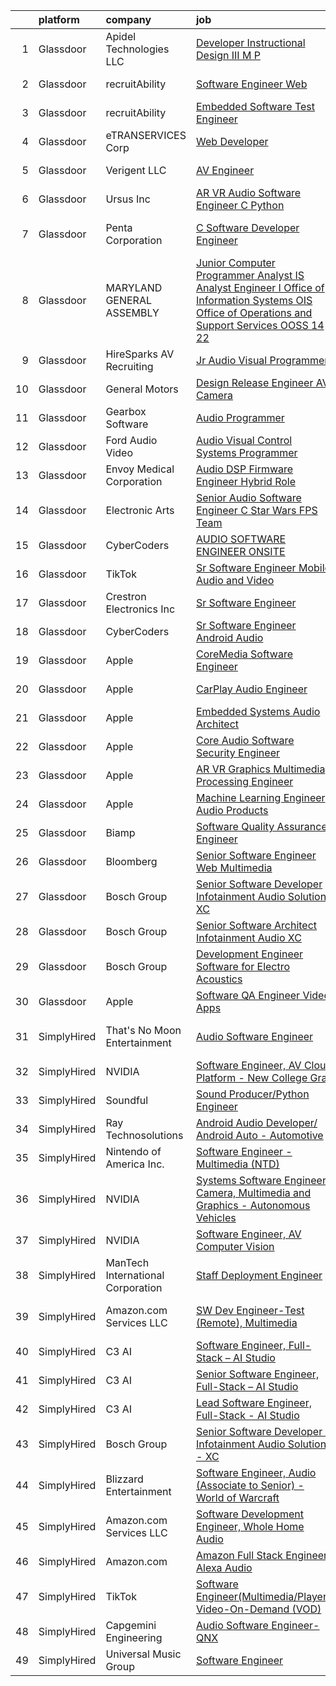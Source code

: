 

|    | platform    | company                           | job                                                                                                                                                                                                                                                                                                                                                                                                                                                                                                                                                                                                                                                                                                                                                                                                                                                                                                                                                                                                                                                                                                                                                                                                                                                                                                                                                                                                                                                                                 | update_time   | location                  |
|---:|:------------|:----------------------------------|:------------------------------------------------------------------------------------------------------------------------------------------------------------------------------------------------------------------------------------------------------------------------------------------------------------------------------------------------------------------------------------------------------------------------------------------------------------------------------------------------------------------------------------------------------------------------------------------------------------------------------------------------------------------------------------------------------------------------------------------------------------------------------------------------------------------------------------------------------------------------------------------------------------------------------------------------------------------------------------------------------------------------------------------------------------------------------------------------------------------------------------------------------------------------------------------------------------------------------------------------------------------------------------------------------------------------------------------------------------------------------------------------------------------------------------------------------------------------------------|:--------------|:--------------------------|
|  1 | Glassdoor   | Apidel Technologies LLC           | [Developer  Instructional Design   III  M P ](https://www.glassdoor.com/partner/jobListing.htm?pos=119&ao=1110586&s=58&guid=00000181e1b7f6318ec0243ae292d28c&src=GD_JOB_AD&t=SR&vt=w&ea=1&cs=1_d5f73b51&cb=1657349339006&jobListingId=1007971118065&cpc=AC285F3A3ECA6BB0&jrtk=3-0-1g7grftj2i6hk801-1g7grftjdi160800-59fe664ff94ea83a--6NYlbfkN0C-xuqgdbktDILJoi_o42Ntwte-sxNwJl4lq25EOjgqY9QdTvxhiZuU73FoiVdnOk67AFNhSwXEKX4mObxfrrOA-geal6H9DRqbEnd4vjH1q4OM012OE7YutG7o0AWZGYV-rNMEYq_ieIZSjLOr3U7jruqw250lHhT2B_-I6PKUJD-ySAzVL3F9dacZb2kT9_kpXtZHVZIdEBSgQVY5_TbZRi0w43hWpCrrnIK8zA0dwM88ZYn083SzAAJfYz97TYiiacHWywuhVM4jh6vdYWx4pc1Sg4DFCTTOOyzQfvtthVLLZHH7SA2cWEtDYSy1y9lO03QGdY9UWdKhpIcndxcqfF8wsBK2omwmwb5_rC6luYgUrj9cOYKzgJZguzg2r_ItMiZC9ndF5R55CXNzTIJq3a9YIb6YBHPKxFtwXGN67OElX8kZddaXoYL7cWBgG-Lo01qd8U4CuyrqSz2uSNGzcRkGL57rcQUFwwgD58j6qzvHUeONy8c5-q00sPOSastzHGVmDTv9sIRz45woIfXE)                                                                                                                                                                                                                                                                                                                                                                                                                                                                                                                                                                              | 9d            | Chandler, AZ              |
|  2 | Glassdoor   | recruitAbility                    | [Software Engineer  Web](https://www.glassdoor.com/partner/jobListing.htm?pos=109&ao=1110586&s=58&guid=00000181e1b7f6318ec0243ae292d28c&src=GD_JOB_AD&t=SR&vt=w&ea=1&cs=1_26685580&cb=1657349339004&jobListingId=1007993350900&cpc=7AD1D84939BBEEF3&jrtk=3-0-1g7grftj2i6hk801-1g7grftjdi160800-a6fb43e5e45320fe--6NYlbfkN0CGG9KWCDlpnNsyBDyIiP_Q0811kl3MMa1wmNp0I1WtkTaTZU1gJWaiKEGe9oYuZ3D24_95v17khzDiNXpw4LLHJOQJ9BVohnrIZIusuTOLLdPBYJ9KDpcSggyMqRvD638LQj4oy0VNw9WvDZguzChTiPuvLyvDPZakDNqpmlS2eUKSlZcaQkWiWD6_8VtsqzbW4Hw1-lOC518riWeM33IXHl0nULtZ8LD5ZNictGceAoIDdQIJBRWXNO9kOUD0NhcEZSRlfASrsaTPoPvb22xrleS-OVMaYQ4xaXjT_d2lgNy4oZTTYf-5G4uvUfo5xTr1MbG0lYekIzGIHWxtE7xeEQDTzd5YovH3vx91aqrdpt0weOJDffOmWBDh8963GgeMVlNBvRA7Qe1cPPcaM9TiQ6pF8N8cs7kQMgDr7wFxJ6WuHII5OkivtFS34RSjFYV4vWv7rtoP-vL-n2BUur396r08dxje6VjX5S91lycfHIsQHz6LClPS8fRHwWWht6F3PFSykqhxTl822U1Tqwdw)                                                                                                                                                                                                                                                                                                                                                                                                                                                                                                                                                                                                   | 24h           | Anaheim, CA               |
|  3 | Glassdoor   | recruitAbility                    | [Embedded Software Test Engineer](https://www.glassdoor.com/partner/jobListing.htm?pos=113&ao=1110586&s=58&guid=00000181e1b7f6318ec0243ae292d28c&src=GD_JOB_AD&t=SR&vt=w&ea=1&cs=1_0d810469&cb=1657349339005&jobListingId=1007993351065&cpc=44CD5376B8534B8F&jrtk=3-0-1g7grftj2i6hk801-1g7grftjdi160800-b3b2e304a8b052d2--6NYlbfkN0CGG9KWCDlpnNsyBDyIiP_Q0811kl3MMa1wmNp0I1WtkTaTZU1gJWaiKEGe9oYuZ3D24_95v17khxRh67z8nuWlw_D1Ty2Lel98NeS7hoFDxfSTsXxHpp3u-K8neV5fMfUbHy0WssQFyuEkcgyK-5yTWhd_mTY9STW0Gyjk2j3lUCFun7KjT2EuXEW7ttgqbowRWdpt9YjvpeBXu9gmvqbTQGX7oWvMOfU3gg8jQW4XJLbVCMjDCNl0OX6x_9xVSJMjkRc6J-JFFxjchtPy6HgAlF5q8cxQOw-SPq-ZHZlAx0uia-3PNFIPcxTcuNyLhJhwMPkQy1nmA6jFxK7z8eseqnshjbGRhVnuzTuSGCwuKXYdS40zeejkCT_PobcLM2X2XSixRMztIXN_IVrfLvxLKWnVwokQi6NzHxAd3oKkQOXmj7nB4zYCU6AQp0zKxxctRS2wR5x5sZ5rff_eJDdJiLFw0CRMGyseR4r2CkT3zL9_EUjvXQHA5gC6cylXxrvwe1CgAMNQAb_JD96Fw-eA)                                                                                                                                                                                                                                                                                                                                                                                                                                                                                                                                                                                          | 24h           | Anaheim, CA               |
|  4 | Glassdoor   | eTRANSERVICES Corp                | [Web Developer](https://www.glassdoor.com/partner/jobListing.htm?pos=121&ao=1136043&s=58&guid=00000181e1b7f6318ec0243ae292d28c&src=GD_JOB_AD&t=SR&vt=w&ea=1&cs=1_cb45a29b&cb=1657349339006&jobListingId=1007966492253&jrtk=3-0-1g7grftj2i6hk801-1g7grftjdi160800-0b4d931cfa313b9a-)                                                                                                                                                                                                                                                                                                                                                                                                                                                                                                                                                                                                                                                                                                                                                                                                                                                                                                                                                                                                                                                                                                                                                                                                 | 11d           | Remote                    |
|  5 | Glassdoor   | Verigent  LLC                     | [AV Engineer](https://www.glassdoor.com/partner/jobListing.htm?pos=102&ao=1110586&s=58&guid=00000181e1b7f6318ec0243ae292d28c&src=GD_JOB_AD&t=SR&vt=w&ea=1&cs=1_79c8db13&cb=1657349339003&jobListingId=1007984822485&cpc=B6E9EE473EF69035&jrtk=3-0-1g7grftj2i6hk801-1g7grftjdi160800-c4106be80372c143--6NYlbfkN0AHZxIc0N1kMT8kNUg1DFhCllKZB1i6XRpHyefWo7Z_obAoRrv4EF-YffJpju_f3_S8p5VJSRh3JCqwMhzjap7rCn7-8ULSAGIrnb-k3sfiMpRYf3PK_ebrI8DqRVnG-QAI5ez1s_flDP-etVsNG07ZYaBzbL2KsqnHAuHyeaC-Ghs2PiMKHsz82SQjgwaJpYs4Xoz6hGe5hgZwnb_ktCqwIgV5hN94pXFymfwRO1ojN_gqQSt24M8VAS8wp--DnSSHgqGwmYCXSdtFbqFK5YDVU7Cr94lJEXkY1562V4fU3lapkKCIrH3g7TypjTnT3X-AxPN4KGw74XjQIAPAGjZU4c8h7hm_g2ZdjAPYr9v5fStqRcIMeDoLu_YPfZvwBDjK-_Oj4SMnBZpUlQs2szD404BP9AwaAbmmRozr3xY8Ec4flsQUSvgqkmRE8l26DvspaCtknEqRLtuM8am6a_RXjvTiqmAkYJDPEkMUla9HcpPdGbEVC0B07fyQ_x6SNDZwEGelp1gd8g%3D%3D)                                                                                                                                                                                                                                                                                                                                                                                                                                                                                                                                                                                                                  | 3d            | Charlotte, NC             |
|  6 | Glassdoor   | Ursus  Inc                        | [AR VR Audio Software Engineer   C   Python](https://www.glassdoor.com/partner/jobListing.htm?pos=107&ao=1110586&s=58&guid=00000181e1b7f6318ec0243ae292d28c&src=GD_JOB_AD&t=SR&vt=w&ea=1&cs=1_45bb9294&cb=1657349339003&jobListingId=1007993377891&cpc=5E31031E1AFF45A7&jrtk=3-0-1g7grftj2i6hk801-1g7grftjdi160800-aa3ce2fb02d8ce81--6NYlbfkN0CT8vBT9H5mqECx2dfLV_FONLPDKpIRssxVwtj05Tmm4rA5I0VNOPdM1oYsK66ov5oIrm6uNt0XDvpl2KYEwQICSaD5MLEKBZUJ16SpRSONk4KxDzLgWuNHc-mKZGUkO1IWuKva4frPteSuou09hRerYEP3Zpi81Lc8E9fKSHP7VIDxORxefithbZH9PCMwkDukGkVZREcWMM9hVPJ9fODmdt4RfzPiA7lnwPGjRh2I_k9VvPcZ9j8QIULubvdA6fo_5Nl_hcuOiz1TaPpLI9OQl0YoX_Ue4t-U8z3hCVWY2NboO7bSiJ273qSPoPBwZUJmjPPUGWEHR0nT0T575uWdTPPA7ZjrbbSxGbqVGjyCk1UhyvZhBi-l_V56YZSPh1fZG45zXJbY7DgqN2M7wRciRJWpi53Ck_8btodY9ZcvlXGH7Q_OCQQBwJhZBfpPhnSXGF9VLTinmqh36fa3vohhcIbOlHJ1HtANVNsTDhgoaPSOAeBbTDdZf9CsI62fwzsvdfRKdZBgzFyaXoOSixP59-e4_kRx-m5uK38KiRxuqXb4Mi9gydo7ex1yWDIrg-wcY83lqMyvmCZNvTN81a0I2nq_UpuUjyNNcck9jHEBYpLWgbhMpGtapLHgs12tpueq-clT7P7-JBzp0UlaWMnHOCw9VGbulLCjcF6tnpGkqn5smT0VA4Ugj9frpRgwi1UFuw9qEia-bZ8SlbGD1ahqYwM-Y8rO9QQCBUxMndLjOG3BvIViCf5lAu5MI2OTBewn1Ye-t_C3D5tMKhnDEXBX06yw0hYZV7J_l1Pfjt7hGW-vB0IEqOSNakOhl5gmNMgd8YrxxcuyBdj5p2ZCT1arK-CsrFY5irzajspMY1J--r_dj8we36ZzU2Lusk5XlGtrUarEGdsrkUp3WsBXLEfvVEWFXeIbHV4ZbA_nk8Cm7UVusLoE5ASQmknqIjk3jz-AJ7As2FuYMNQExHnjIEpCaAdYo6Mm-w6hgHnSequd7udX7Wk7Vo5K-G0O0Wte0NDZtwUGcUvsEQ%3D%3D)                                                   | 24h           | Redmond, WA               |
|  7 | Glassdoor   | Penta Corporation                 | [C   Software Developer   Engineer](https://www.glassdoor.com/partner/jobListing.htm?pos=122&ao=1136043&s=58&guid=00000181e1b7f6318ec0243ae292d28c&src=GD_JOB_AD&t=SR&vt=w&ea=1&cs=1_11df0919&cb=1657349339006&jobListingId=1007968416590&jrtk=3-0-1g7grftj2i6hk801-1g7grftjdi160800-40ff0cdbb3ffb393-)                                                                                                                                                                                                                                                                                                                                                                                                                                                                                                                                                                                                                                                                                                                                                                                                                                                                                                                                                                                                                                                                                                                                                                             | 10d           | New Orleans, LA           |
|  8 | Glassdoor   | MARYLAND GENERAL ASSEMBLY         | [Junior Computer Programmer Analyst  IS Analyst Engineer I  Office of Information Systems  OIS  Office of Operations and Support Services  OOSS   14 22](https://www.glassdoor.com/partner/jobListing.htm?pos=117&ao=1110586&s=58&guid=00000181e1b7f6318ec0243ae292d28c&src=GD_JOB_AD&t=SR&vt=w&cs=1_0ac0b4fc&cb=1657349339005&jobListingId=1007990454338&cpc=723ADC3DFE402989&jrtk=3-0-1g7grftj2i6hk801-1g7grftjdi160800-fd34a64a29bf79aa--6NYlbfkN0CoZx6RZ76Kz2BC5LaLJVXH_1oYGbR7vq7wgU_JS4Ka_xXFnuYFBu1B8gDWwsMj6dtsXdEfvdRQLtdEYtpTGYbT9olfjvHshlZunOXSebdDeifn41KEtFUaK55AbirbnoVNqBUjKa8Mex1J_eXU1UKUM8lA8XA48lUHl9t8g7RDhZygilxyAuK4eOgHg_iysrD6Oadfn2EQF-xW6Pqi8rckGUNBqWVVrKY2AGdy0NbSji1ZDJ-sC3dNjPEj9PS10OuVg0bJJIRpLvEBRh4ZpTCsagkWduivsy98EA4fqgjG1KVOrYxngrIo-C22MjLLSWv_7fShRJXeW_lEos3At1poss43sQRlCchchy1E4QzppmjcbL1LVapUgCfFL54DSj-b6Oi-esFlR2-QHaRxSkS1T-AEKpGfc8Wl2duiNK8esxpZ4VObUGtsbu22yDEeR3RCnTQR8UkVJzAhPYR3BI18Rb83OyUO9zoJ3WJwMrFOIzQB3wQ8ulx18IvLKgznzB5tZiIYUDyTITy691r1Bj32K3jrr197BnHsd9BDk85uon3jO2pko7a9ttH7E58bROkcBYW0udWCxJFUvs6nTwGUdG6zRsPpSoSB4o3Qh9OJC6TitAxlCoqTtPS9_aIPyFGHgcZaYEopf-ByLTDuEVJq)                                                                                                                                                                                                                                                                                                                                        | 1d            | Baltimore, MD             |
|  9 | Glassdoor   | HireSparks AV Recruiting          | [Jr  Audio Visual Programmer](https://www.glassdoor.com/partner/jobListing.htm?pos=106&ao=1110586&s=58&guid=00000181e1b7f6318ec0243ae292d28c&src=GD_JOB_AD&t=SR&vt=w&ea=1&cs=1_b122723f&cb=1657349339003&jobListingId=1007990589401&cpc=01657B10174A43CF&jrtk=3-0-1g7grftj2i6hk801-1g7grftjdi160800-3645d3de07ee691e--6NYlbfkN0CgISsLKYw0qJRFWluNVVgIYeD3xM8qesrjCvAKwjwwKRSQqxAUlElEhVVO1a0J4Unh9MYd1JqPkQC11VzVzI6yg52sATyjgpvMUk0BUitp0u6dvzaBntZv5uGPwrmlY2rICOfOV3e1M7oxBnFa0aB2XTgOd7Gr7MyaAELUGl7tizV7Ga54Kq26hB4Sqs75kd9kLogJH_UtweSQN4-qBTMUbsue0aZ0uZ1WWM8lMTLKOJB3nWzyFFTt_hQybona0f90pqRBPlRyhCtskNGawgaqRzvv1QMK-g174WLtcmuK9YMwEDcOZlTVreymI5041AbRPatSEeSPUte03ktT4hs91Na9O0d_ZxRo_eJURah_voBM1-4-j3djvYPSOq1PPaVFcTLOh1rjupldwS54B98i0djO5IERA5zTMA2xUFD8unAWnqHgSNtd2zMGZGhEpr6PTiBZ4UtUdZSoUisPRyDR86XhQuYmLNg-5quRTPtqkJF_hM2NDOGAA1Bhdxn_OSXpPsNdq372ORFTNY-9R7IR)                                                                                                                                                                                                                                                                                                                                                                                                                                                                                                                                                                                              | 1d            | Richmond, VA              |
| 10 | Glassdoor   | General Motors                    | [Design Release Engineer   AV Camera](https://www.glassdoor.com/partner/jobListing.htm?pos=130&ao=1136043&s=58&guid=00000181e1b7f6318ec0243ae292d28c&src=GD_JOB_AD&t=SR&vt=w&cs=1_ff4305ea&cb=1657349339007&jobListingId=1007979241599&jrtk=3-0-1g7grftj2i6hk801-1g7grftjdi160800-e91fb23f7f6e60ba-)                                                                                                                                                                                                                                                                                                                                                                                                                                                                                                                                                                                                                                                                                                                                                                                                                                                                                                                                                                                                                                                                                                                                                                                | 6d            | Warren, MI                |
| 11 | Glassdoor   | Gearbox Software                  | [Audio Programmer](https://www.glassdoor.com/partner/jobListing.htm?pos=124&ao=1136043&s=58&guid=00000181e1b7f6318ec0243ae292d28c&src=GD_JOB_AD&t=SR&vt=w&ea=1&cs=1_944eb552&cb=1657349339006&jobListingId=1007967708425&jrtk=3-0-1g7grftj2i6hk801-1g7grftjdi160800-b083600c6f706150-)                                                                                                                                                                                                                                                                                                                                                                                                                                                                                                                                                                                                                                                                                                                                                                                                                                                                                                                                                                                                                                                                                                                                                                                              | 11d           | Frisco, TX                |
| 12 | Glassdoor   | Ford Audio Video                  | [Audio Visual Control Systems Programmer](https://www.glassdoor.com/partner/jobListing.htm?pos=103&ao=1110586&s=58&guid=00000181e1b7f6318ec0243ae292d28c&src=GD_JOB_AD&t=SR&vt=w&ea=1&cs=1_ed86fd4c&cb=1657349339003&jobListingId=1007993174545&cpc=C779B72A99EC89AE&jrtk=3-0-1g7grftj2i6hk801-1g7grftjdi160800-72ff076388985a37--6NYlbfkN0D5Qh5ztHRJazBopTDU4c15ovZ4yuEHLDrRszDAd4mXZfEM9UhCL-UOGfuzT-KuljJFK06AQHoYU57YAYNjUbhnHAcwFeW0cV4-wbyC8hTrz52B5uGs0Xrn7C4pvwEj2VATkM4T7HnATzImlYTII65d4hbg04qPgSOgfl85f_CI4TVAYtvbkd1CpNKaDqKdjg5P6pldbshrAsF6yZTPCbewBOmjj4s8DsDSPRc5JhRO1xSnJmF3TbSsaxrjBB9JgCX2nuWV2pmbVc24dGEFf7qD1cVC3biash1IVGe7KhNXB4SfmxUAPhDJF6S2ifT18SChl4aPLl1VUTdfpUnko_AQOHBg2eZ4t2F7E9gsuKYEuAVyWESH4kS5xrN4JiCeu-ZSLihV46Hdph_kK9_S8qjlYOE0GxOOh1J0tCFhR_w_O6OD8POmutNSB5tlyx47Tz1WS0YZTy7at8Pi2BRvNN7xW1FOgeK1q0_NDyc9whITz2qM7hymsIcmCQARW2aYNblSVNH_Dpea-inrWyuNDNNA)                                                                                                                                                                                                                                                                                                                                                                                                                                                                                                                                                                                  | 24h           | Oklahoma City, OK         |
| 13 | Glassdoor   | Envoy Medical Corporation         | [Audio DSP Firmware Engineer  Hybrid Role ](https://www.glassdoor.com/partner/jobListing.htm?pos=101&ao=1110586&s=58&guid=00000181e1b7f6318ec0243ae292d28c&src=GD_JOB_AD&t=SR&vt=w&ea=1&cs=1_1175b5b4&cb=1657349339002&jobListingId=1007982843269&cpc=6E56E77887FF9985&jrtk=3-0-1g7grftj2i6hk801-1g7grftjdi160800-1a8667a6952a7d3f--6NYlbfkN0C2SVAOpOeIWQkPp9EeCSLxTLheLRty2uanDx8E9nXZ3vo_i2DCYlseHe8MlqP0GQrwO9cNewLpOxVPax3blNM7tR65ucCZ_LJY0bOTgnoi3fYnvrn6CGy52bnNlpOl79nDB8WILpGyF19NTpy5P6wBcBXV3KL3xsTIiZ_23L9qdJ9WrVTiU8K0LXcy-92zjF3qCoa1U-r6ZLGCXlHBJYhR1dmrAlsRG8zV02Gq8NaiY3PvbSL5IXqa_qdsacwYXtcILQwxCjBEGMS9ELpaIWTfPDwiJ0TmyHbmg8yfK4FHhsiaRjnOpJ2YRFY0m3iaBZZaYfeYAffQpS0p9w9cv9a2D5Hfk7gu-wqUurhWjBFv89OokIPAe51p51hh2nvq-PC-_XNrsuJfG7rcTqebd2QD7xgWNsVDn6C3L6iCgrmizP8W_TCtjrfIlJiOM59OP5wpx-cXNe5JjowhaIV6k5eIq8dvqQGwOX2_nH_r0Z9pa2-ssQ_aWFcTeVfYiv1AVvLl4WVORGvrM8cOqWTX4YUlp-0YCOXMnKQ%3D)                                                                                                                                                                                                                                                                                                                                                                                                                                                                                                                                                                  | 4d            | Saint Paul, MN            |
| 14 | Glassdoor   | Electronic Arts                   | [Senior Audio Software Engineer   C    Star Wars FPS Team ](https://www.glassdoor.com/partner/jobListing.htm?pos=127&ao=1136043&s=58&guid=00000181e1b7f6318ec0243ae292d28c&src=GD_JOB_AD&t=SR&vt=w&cs=1_d0a8b766&cb=1657349339006&jobListingId=1007977803487&jrtk=3-0-1g7grftj2i6hk801-1g7grftjdi160800-17edc09a89127899-)                                                                                                                                                                                                                                                                                                                                                                                                                                                                                                                                                                                                                                                                                                                                                                                                                                                                                                                                                                                                                                                                                                                                                          | 7d            | Los Angeles, CA           |
| 15 | Glassdoor   | CyberCoders                       | [AUDIO SOFTWARE ENGINEER   ONSITE](https://www.glassdoor.com/partner/jobListing.htm?pos=118&ao=1110586&s=58&guid=00000181e1b7f6318ec0243ae292d28c&src=GD_JOB_AD&t=SR&vt=w&ea=1&cs=1_fd603b20&cb=1657349339006&jobListingId=1007982605566&cpc=FA84DF7EA1EC2398&jrtk=3-0-1g7grftj2i6hk801-1g7grftjdi160800-16062b2427cf47f4--6NYlbfkN0CpFJQzrgRR8WqXWK1qKKEqALWJw739KlKqr2H-MSI4eoBlI4EFrmor2FYZMP3muM16rRhWfLOvl8w_Q8ZIS2PYrNr62g5lhgc9cXwv0uVo5bzzNHDNeV8I8YEzWfCI8tlU3Xkbj85AdPK2tbkOSaeYazyWxiMp1zri84sP_q6RvFlGmBgshparc6LUagg-MoiQfXrThmHf6Ihi3T9QXPN7vg2_JR-iXO8DGu_tjteKilY0kLaHA-8F06Slm_Zw5uWdMLPc3uQ62R3Jn-q5JgK70IV7kxBcAHYH8_a_5EhYu2aIdwV6Dd7Q_t5M9QlUzjwznec-LQ75WM4a9siEbaS_vqhePaBOTNx3C5xai8ZtcWI5a87vv5PVeEodWJva2u9HpDzLciZ8AL2GUrLJU5kB6ADe6PJZ3f2o6DRsSBpKLbxwlfVhZjcr4lFD2h1UVqmlxbqhgpcjfX6EgpdFsMz9lyqehPgjUhhgYhrh7NKdmRIqXyzTcZFri6m_QAsPIxHhEF4pWzJH0sqkFz5iN6P7mMSvZrG_NvzSkKDnLHvLZywrUpYzkoC8WRYesja_I6AagZzpFLoS_huj9uu0ncVn7dN4KpxB335DP7XU1VWLmfZS_Hc42lJI_CyDW1X0Mm_OM26i1XvnN1AP4Ovvng2NcO31VExEyNxKGDXrmoNLJ2ALYl6nmlPUFp0PBoxrzC1GJV-b8Yv-MgDLcah0hnezZf_qjwA0-NzASgVQpAwUDP-aUWErVjDae_42GjX95UhijEU_IuDpyCat-xMNmcEgfVX703tm7sA-R8T6E-0DmM5FuUxjbTWtTLUgUSDbEebrpIpT7EflgJzFa3X5MjPAlOJD03kbJry9kf8dq4BuThg50mf71qDCbmAY6T6oucUlVzlUGTdq9ZYMZyColLN-LMYvZsxAy7K2jT7hSI4BfPoZOF2k93-NE2DZlxvtR1S3QelgQe3Ra55LPeknoQjwUEqrf9GQ2QPoN9uTr859dg%3D%3D)                                                                                             | 4d            | San Jose, CA              |
| 16 | Glassdoor   | TikTok                            | [Sr  Software Engineer  Mobile Audio and Video](https://www.glassdoor.com/partner/jobListing.htm?pos=123&ao=1136043&s=58&guid=00000181e1b7f6318ec0243ae292d28c&src=GD_JOB_AD&t=SR&vt=w&cs=1_4cf8b6ea&cb=1657349339006&jobListingId=1007977692020&jrtk=3-0-1g7grftj2i6hk801-1g7grftjdi160800-fb4d70513ed015d7-)                                                                                                                                                                                                                                                                                                                                                                                                                                                                                                                                                                                                                                                                                                                                                                                                                                                                                                                                                                                                                                                                                                                                                                      | 7d            | Seattle, WA               |
| 17 | Glassdoor   | Crestron Electronics Inc          | [Sr  Software Engineer](https://www.glassdoor.com/partner/jobListing.htm?pos=129&ao=1136043&s=58&guid=00000181e1b7f6318ec0243ae292d28c&src=GD_JOB_AD&t=SR&vt=w&cs=1_d622a507&cb=1657349339006&jobListingId=1007991318867&jrtk=3-0-1g7grftj2i6hk801-1g7grftjdi160800-606620f489b5f575-)                                                                                                                                                                                                                                                                                                                                                                                                                                                                                                                                                                                                                                                                                                                                                                                                                                                                                                                                                                                                                                                                                                                                                                                              | 1d            | Rockleigh, NJ             |
| 18 | Glassdoor   | CyberCoders                       | [Sr  Software Engineer   Android Audio](https://www.glassdoor.com/partner/jobListing.htm?pos=120&ao=1110586&s=58&guid=00000181e1b7f6318ec0243ae292d28c&src=GD_JOB_AD&t=SR&vt=w&ea=1&cs=1_89ecea97&cb=1657349339006&jobListingId=1007987517099&cpc=654405A9B1E0A9F5&jrtk=3-0-1g7grftj2i6hk801-1g7grftjdi160800-a8e540be4dd6c408--6NYlbfkN0CpFJQzrgRR8WqXWK1qKKEqALWJw739KlKqr2H-MSI4eoBlI4EFrmor2FYZMP3muM3OOity3yEcY3i_J8LPh4nGZ28eVZoRp-v5PROKvCD6H6FQ-l7WGNxNyGKyW6Uz2ZtP6R3WzhHAO6LhwCZqjM6JNHaePJPsfycbwRj3WCnzWZclC7CDpLwGilhny0SrTLlnH6PkIiYGBmPoDNcDz8xmgDqceAg8um5zzUghzth7WJKd0c4dsOaK73vxuP0Kqtmd_7HIj6OGpOL4zKi28-ioK6M78ekcKD_4LUo4-De3P1CSgWoaTgGfiJ7cpqP4RBcRZVlGgYjNoQfVF-x4UJLZnvfu8aTzDk9RWVd5BSt5i7HDSQrvOJRdsnVL3zQ_1F--9LbqeFZ9u8zlk40wogTtnnCz0b5Q_iRr9WwqxPxFsrHE1D9fWLV_njMOBDACoR18mY1959Y4ff03ncEtx9byGU8MggqAXVqJC_7Nf1ta5ks9k1rcVZYVY65VHU9cJyqaGR8WRzi5Gs16ZS-MNfLUS3InbhgUJXrH0Z-yWR-9owyBCW9bdR4mnTCgs6Aw_0LEXZhYnvXpEVe6z-FxTf-EaNLDJQ599qm1iEVfnsB-sONNYcbGrq6i4w3aP9ly0jlGbUugY1vmyG2ZBxPJcfbH1BN57wTav4hTTC3hrvEK6W4A__4zZW-_qaLcsJxACeBPNd5mYMFx3IDNHkLZZnEcHUFJcmWNiFsgpYOyF-Jn3wHrEQ28V1jzAbVSgeAoV7aiKq86jPI_ODoK2B-XtmlQoV8gCv_dL6vztMRgnwVhqyKxXB508na3deIyLwXf71CwUQ9Vigo2Qu7iGs0RsFTRsLFpO5ej3h4qb7VZc3Ix_SALznwTfgZnL-8aRDS84aN7yIMZr9iSdiR4P88qDAfq8s8iXkwKn530IpckEFRMnTrP14iCiQhLjJoldmT6aCfLGf9cHgde2zZD9AvW9tdyPRGzQYDRUgs%3D)                                                                                                      | 2d            | Encinitas, CA             |
| 19 | Glassdoor   | Apple                             | [CoreMedia Software Engineer](https://www.glassdoor.com/partner/jobListing.htm?pos=115&ao=1110586&s=58&guid=00000181e1b7f6318ec0243ae292d28c&src=GD_JOB_AD&t=SR&vt=w&cs=1_5cf06ade&cb=1657349339005&jobListingId=1007975871307&cpc=654405A9B1E0A9F5&jrtk=3-0-1g7grftj2i6hk801-1g7grftjdi160800-7e77140ff1325a41--6NYlbfkN0BvKrLyj5gPmtZO9T8euul8TCxuuKNOtzRJOomxnwSEodTz2Bc-sPZlt2Zgji_QUXHSttm3qWDpamiBvBmTRre9KuJvEXwYRhheRZCDmcoME-eCu_BcdpDv9DGBwDJaPoI5SFYArNQsO-gIclnM_Ig0IdukpxIQbmsThR61VUMK5ThigGMj8-1n1xJ-S5AvUkePg5yxDD4wG-G8XmyslugIbbsxO_kths_hCtctEneEufh6IsjsQSnjgVOyu3cslMPmMrJd_sKS2MQUMnKQlDdRg7FwhV7tH6wMvadCDstYOoI_bBQsftQBoHRAfejziUZCzzr1VUZ3i--7VQxY7wNZy2LKIUcUJQURsJIOJM-8ljGn9FGWhvneG1PVdssurwNRN6cAFtCpZpPO9GoKTOX_8fOPUnejNYPMJ-M8l9HiLcNUePhnpEiDl6oVuv9KMWihcRR0_Ytuetz8QtsDo9aBjQ2iP1s64Hb7Z5Kc9VSvu8UIoUIiaEZyOO-s8OaYyEZj_qxH1FWQGZgd_SdEJRf6oXosYSKQbLDfKi72U62oU9aEDqKURu_2gTGrYR283lDDiwIdZhDVmtfOGQFQRraxsXgH0-pAd8OFjUdD2ciNkHLMjD5KHOuGrdIxcQ7y4lY228E4jSMdM06nHW2S-NDr_IVLSOkmj8A36XJRkKqQrWfudfp9RaUDhnLisnk9yKdAIdGVZSgAePhdn2JTDGwDSYwuDGN-ItAk4PbCpVnLrRsCqfaFCuajLWJVWYB714RtXlRTgOzgfuktoL8K-eC-U_yK6VVxvwXaPEWsr80XfvxAuBUe9Xe4Q3VcJ48vYKxso45b7_mkjzZwio-NLhec7wUb7WzAvaxcGceZI5O7JzKZ_KlU-lYv7OktSFVmqWMZV2mAT0jDvhUGQEMMyWdDPriezhUQ76xwXjIk_I_--0kl3xYX_T8wr2i0gZYvAPNXzw79tRGNbw%3D%3D)                                                                                                                                       | 7d            | Cupertino, CA             |
| 20 | Glassdoor   | Apple                             | [CarPlay Audio Engineer](https://www.glassdoor.com/partner/jobListing.htm?pos=108&ao=1110586&s=58&guid=00000181e1b7f6318ec0243ae292d28c&src=GD_JOB_AD&t=SR&vt=w&cs=1_9501cb0f&cb=1657349339003&jobListingId=1007988604857&cpc=AC285F3A3ECA6BB0&jrtk=3-0-1g7grftj2i6hk801-1g7grftjdi160800-7aa30b78084fdf02--6NYlbfkN0BvKrLyj5gPmtZO9T8euul8TCxuuKNOtzRJOomxnwSEodTz2Bc-sPZlt2Zgji_QUXHm5gyoIT_Mztd0717o-bWxu__rngjRigbrzFgwMe57thp_HAy0guYrPX05nCSAA5Zd5Pw7hbZkRQ4ntthYz3Pg1g5rOfa8OueFUwg5JKb-Jnl3FQu9d-thzK2KLfMbdMAQGcfDObBNwDK80g5zyB9dFXoq-ndAGBj5uhgzOPlHHEIf4LNWXuvZxFvJF0-FTyGej5U3QYDaM8OrNSSM6YkYk9_bYd5AAEsjPSoXxOvrsOTgdRp-v4HBwcrRddZurbtastsU1aVEUp5YIm7g3gVBH0UrGvUl8u0pLbA0iWGHHcnd3BKbRrn5ymB57IkF-ju1oy3kZ8N-kPxOgxNveg-Vc6IRUkU0RkpveSVZYPV7xj9L2I02eCFXCkli1VegxWNnnGavRIq2SqNjxG_6bhwaQsCgxkFghV481XKIUBG5IJtV1H3gl6vfLCZZO3a4rngdeqbTfTjbERZ40vdUIrjTfcv_IzQlpImqlfwLs7wR6uhmZ3ROdN3k0f2xlp7irfd48RZwQuDOZW1eb383-PBCWdTKSpgLxNCN089jzDZ0Mjq47sClVaI2OPA24d2H5NgiVIi3VQJ6nMS9UY_3qqUwmz94BxVbaqDtvulPw9T2eCXvjQqJx5FtWWFBVwf6Tp7cac8X91aYsztP2tkiEOw6vbJiUQxbiyzMOzzDdbESSRpC8-CHHW9bHt678MsfqqLI_1FnPHCmW1IX3P7NU952zQzl8ShvYhTITP4aPdbDKHtTniteTPH8oreOu_hn3wQxn97gKRjY0dfR4DqkRjHcmxmtTxpcUhdpKUc-atACCLa3onn1C3Dxyt4znhWYfBrX-4phMEFA109qCKhfyzRkQWE6Gr-MRUdUGjEpCzmh-NTuFMfbnx5AStcRso34J0B6DDTSz10rqw%3D%3D)                                                                                                                                            | 2d            | Cupertino, CA             |
| 21 | Glassdoor   | Apple                             | [Embedded Systems Audio Architect](https://www.glassdoor.com/partner/jobListing.htm?pos=116&ao=1110586&s=58&guid=00000181e1b7f6318ec0243ae292d28c&src=GD_JOB_AD&t=SR&vt=w&cs=1_26ae4735&cb=1657349339005&jobListingId=1007979187769&cpc=AC285F3A3ECA6BB0&jrtk=3-0-1g7grftj2i6hk801-1g7grftjdi160800-ce2327862a81b1a2--6NYlbfkN0BvKrLyj5gPmtZO9T8euul8TCxuuKNOtzRJOomxnwSEodTz2Bc-sPZlO_uSwsktAegCjBFkktJ1XsZ0gtvmI_BGcaZnHufLVPIZfVsfuI-lXO08vqSdoBimat9I2D7b5PlrZZ-UUP0tejEMVrF9J2aItixeIhlnGAEnp2zvrRJ_VZcZKPWANIBVwCPgGfaYTkCx1NmTq-uXvDFk26obF8NZvoKzCv9vZaiMqRR6CGv4BIog2WBXgPUh16i5_p2rXlVJVcZlFmimnJtQIMdYLnvmYAt9Lf-xbAC9k-stZM5YHAVXgEXY6zsN5tFIpXhaWk4LV2h7zkXkeF6UINmEgaHmcbbRl2ifjoztaN1Qp-22n8fDK0PNdVtgUgf87IQh4O5NHzH6gbvOn4GM-86EAoJnyTigqJj5Qk4oJwAywexftHmNdoie2L5dhb5IW4suDyQ4fWkD6Ef0R6eijH3zi_-StBP5G_qP8hlqSHjhPgIV0T3bMZnGkD7Jnil28GSPp9NmOprlUyl_oxi0L2GPwYzOjnvUHDJmYgtCxHMIgPksIfUMHDbEgfn8J62Vfe3-yLBehYpQtN55XH4IwyISosgYrW7FasWVrjzzSrCIC7xT5ZzXglyCplU6Amsemg3hhu9j1_ryfJrierVaA9429Yi0MesA_cl1CQetOKQy0pZUQ4xBL9fSQc9vp3FK3iJBkErN8MEKvBWpvKIfUXs73Awop4TpXQeh3Mgy5GztoNPF27pMEH4wvwzeE9dNLuZ86gHGcx-bvYA7sepk_14u5_gZn9MlRwpac6ryd8_k50rUb02c1ZV9lTkoVgq1P4qW7AXk_26DJyJhhMYMX9XUu77C99py6Fy7yy2DLA4PUdqHNH22-p9I90hoVilNglfAG8TmwWloOpMyiHU1iz5aHUv8hbOjGYVJrospYPBephDfgSrd_WqOW7K2clkyhTbD6VI27ke7WFdcJxp9gaR_c9G3)                                                                                                                              | 6d            | Cupertino, CA             |
| 22 | Glassdoor   | Apple                             | [Core Audio Software Security Engineer](https://www.glassdoor.com/partner/jobListing.htm?pos=111&ao=1110586&s=58&guid=00000181e1b7f6318ec0243ae292d28c&src=GD_JOB_AD&t=SR&vt=w&cs=1_188d6931&cb=1657349339005&jobListingId=1007991589186&cpc=F41FEAB56D215062&jrtk=3-0-1g7grftj2i6hk801-1g7grftjdi160800-2a69099ed6f7ad76--6NYlbfkN0BvKrLyj5gPmtZO9T8euul8TCxuuKNOtzRJOomxnwSEodTz2Bc-sPZlt2Zgji_QUXGea24aHeGsF5mdlEqtzEaTvMH-aLyjXc_8ZWL-GtORKjPvzePFYFkbsCa9O1jRJON_SxGJAi-g5uzqek4qJkXYsHdI0aLe0i7775RZSXdDT-gv7HPa4-WKU5S92r5ZUUjR4yvDXpKkotDSq94Yzx1Qy9c61zXDp4n3gvO-3rbZy9MmYkSi1D2MYzLHWqI57zYRiAZvaNuWZXfrpTNn4lH192isJY9ugVIYQHAb6fmr5pfApl1jfXQIpEz5fnpv5SaqiIBB7rxTTY2_LJ3KcwL4jHdOzvWPiUL9R0rQ8_-W7EWZoCYUq7Jp4OIQRuaDdNQcJJGZw4uGY8BoJmcYbJg1noIcDSqtUqqNI3UVprrH8jeHIYRqXIrHF9By6MbesA_7aDMOSJSoPqxiY8xRZZ1MHPuIckvDZGogUltSTNKzmiP4SWmqXBE6BUSVVnDwHaoSU5YUZ5THYbvnEmnq9bQrDKEj4jGdSCfw-RDCVi-cnqy1Wbn70E37VwhsE-qHJByQ7ckg9Ge0o4bcEmen-LTH5P-FzP6dbQxPlpd0objw9UgXnuLOPqJpnbMIo-8KjrhKeQ-P4TFvU5KnDW28Y7zjFdOiZQaBtcfpGIXIGLcV029bfSmEJDLq7GEfrtIaBGvNsa_ablctWOZQp5t_2NIPzNVQ_fCQdvBxS0UZ72xu1f_X4kz8bEqZ_REVkXJe3AlXajJV8E-xuB0cq6QhvHXsYxwYFuSMXRSIVBK0cmdqkICfhzAwYWqLtIyAUJXzwHpndsMxkXdRCPpNzRAM78Zjoe2hYhJbNDUUxqzvys1MbAb_xrE4QzXCcHCyk3E88b4avQ6HKTkWlyicaGU5xmqJ1tMODRgN97kgBYIbj3Il-QsyaQZToyk-XaYXWp1xD5xNU2226Xt7ojYoo3u-Q6bI_35YjkbUzFc%3D)                                                                                                           | 1d            | Cupertino, CA             |
| 23 | Glassdoor   | Apple                             | [AR VR Graphics Multimedia Processing Engineer](https://www.glassdoor.com/partner/jobListing.htm?pos=112&ao=1110586&s=58&guid=00000181e1b7f6318ec0243ae292d28c&src=GD_JOB_AD&t=SR&vt=w&cs=1_624141c1&cb=1657349339005&jobListingId=1007972446479&cpc=654405A9B1E0A9F5&jrtk=3-0-1g7grftj2i6hk801-1g7grftjdi160800-3bf16f8001782a40--6NYlbfkN0BvKrLyj5gPmtZO9T8euul8TCxuuKNOtzRJOomxnwSEodTz2Bc-sPZlt2Zgji_QUXEWVZWMiZmYmJjFihw_rE2R2VFrrvJGuTnAo7HxDR0QCp1NKBd5xIOQ1pjXZqTsh5Bxs3nXPlF6_Tcqp9-nqCEQfSFfgxz63xNPFDIA38TuzkYPNRG6APbaUSWnvGdrIjmAt7Q3vP_mWe1ns2eTWEzKdWwxp2u-YFyyH_RWLI41C959bNAGNB91WNluYGOF_B_7e7yL_x_RNIeK2SfXwCTBep21n75PNvHuwXec_F9oCWUjoYDszqS7upzNMniMK-jMwhvj72J3609rFyrbzqsKpLOA1t-cvyqn0Akg59vUEmusaggA3udCy-eMdz9w822E9MrBo_R072ih4jqKRwqwUq8OP04HJQcDV3VxfHSWmBNEuv9rdPMghUHzt2oesqFvjHxmzkInoGLD1MZxm801_vELtYx3y0ozPHIgqBOnoLjFpm9GFcQTvwsXbmfrdvyPfHhlIf98qqh3dkfkiz5cpEeMKYhZvwWYwRy8obNzrBhKZ1qsLjr5EkrMoCWDR2yZJbShFLXA4dTjwSirIOvLt0qkt2E90luE56tFMBg-TsjloelWKoTezN3aV4eEjYf2oCFme8jvak89mgfgl6JArWqHqGuFU49CwnDvB4phwC4VwA8_B4y-zmTMRuS7_fXkm3ZlzjF4QoJ8J1b_Qid6OCFoLsODk8GMjmhy1fnQGISa4ytS4mKoZg0HzOO6kaUBx1VNkSzAPzQuAsQDPjkc5tlrkaa2dLziqOdnq66vbtYWGLWesusEfMIBJHjh1Tw5Qz1SzUL8rRUFv2gz6DRgbJAhMry90GOHWDRc0cG8OjiR8K7Wil8MJIKRuKHkU-sDUZPvu39jBwYY7I50ar38_SLRdC1hmwHrJ0CArwZsQlnhY9ToKxwgM1OYdhdavnN36nZoG--UOXmMFRg41xJktbIaW8B8RZc%3D)                                                                                                   | 8d            | Cupertino, CA             |
| 24 | Glassdoor   | Apple                             | [Machine Learning Engineer  Audio Products](https://www.glassdoor.com/partner/jobListing.htm?pos=110&ao=1110586&s=58&guid=00000181e1b7f6318ec0243ae292d28c&src=GD_JOB_AD&t=SR&vt=w&cs=1_aee97c81&cb=1657349339003&jobListingId=1007963574780&cpc=7F6F94E2229B3AB5&jrtk=3-0-1g7grftj2i6hk801-1g7grftjdi160800-c49561d505b56c66--6NYlbfkN0BvKrLyj5gPmtZO9T8euul8TCxuuKNOtzRJOomxnwSEodTz2Bc-sPZl8WPllYOnI2hdnddGV9WK-yG4EctdurmsYwC992_5eXYIZR5lJ9xYBk_c5lstKlbpnEOWoZXcRo7NjLf_0wBQDP3kvrgQQTOpgCWfN13f-FPi62jZtSX6_WpHFElkQb12MsNu0oMq01u0dZCa5uF2JjvvEFg5pylHQC5rjoRxhntebIAqPPd7Og97E6LGLC4sX5CAtNLfLJ78exgToUzsveGRksnWJwT6v-Sl1qyjt1hhTcbLPww8ZhJuV0XbX2ozd7GXqQklujr4ZhHRkKqVDG9j9R7EtcPqo4gNYd9uJtMHmo9R3C3n68-BU1U42SFcj6g6KaTRJ4IRAAeKOEoLdH2fBRpxAVyak24ymTJyWzGDYDtAXJrKDlBUjCecOczAIRTgZdHSyIzVIYT2AOqDdgAveRgqzpwiGulNu1foV4M5TafoCyx550xi8Okm0KOhcMjk2AKb4rOl6DB0MBHhv49AOYvs9V47yAOolxaYsCEKCeW07XluMbd9Vvn10TrPtXubHwxZt--ML2QC51oedDfGbrXosGgdSPfcYoGA4vtJspLJ_byaQVKxEZYut3XVvuQkkHYhxBffKYJ69lTYL6EnEbKkIM_RrolUUMW68T_NheYUaE8VQGdFHQVnxwWTV-1jkvb8MOhsfvfVGMRgG9PwlDJcraXPpUmV7LZvUpMHDmdBP_agBq1PcPsJRlaMYsm9QXHcgxVvQATme9rAsBM2VyMGz9Zu6uDu5To0-qH4e-YM3jhg5gD6oLyHNp8RuGsslmR-OTbpOqisH0Z5KyrgmAAigQIDdFgkH3H4d-l3-z_b6VtQtWqCS36g18PF5s-UBKG6bCC-o6L0mGZuK0CXlIoj7DHQHFZxE-Lb6jcDuK8BvSrFolBVIbQb1X6rCpEqzT9LqB_oImZyQ_-Ocn1jpYlf3pnOyM5IqX2beV4MUC9Jn8f4rQ%3D%3D)                                                                                         | 13d           | San Diego, CA             |
| 25 | Glassdoor   | Biamp                             | [Software Quality Assurance Engineer](https://www.glassdoor.com/partner/jobListing.htm?pos=125&ao=1136043&s=58&guid=00000181e1b7f6318ec0243ae292d28c&src=GD_JOB_AD&t=SR&vt=w&ea=1&cs=1_5fad77f8&cb=1657349339006&jobListingId=1007988994624&jrtk=3-0-1g7grftj2i6hk801-1g7grftjdi160800-c47b8132f48a1980-)                                                                                                                                                                                                                                                                                                                                                                                                                                                                                                                                                                                                                                                                                                                                                                                                                                                                                                                                                                                                                                                                                                                                                                           | 2d            | Beaverton, OR             |
| 26 | Glassdoor   | Bloomberg                         | [Senior Software Engineer   Web   Multimedia](https://www.glassdoor.com/partner/jobListing.htm?pos=128&ao=1136043&s=58&guid=00000181e1b7f6318ec0243ae292d28c&src=GD_JOB_AD&t=SR&vt=w&cs=1_7dbc24cc&cb=1657349339006&jobListingId=1007991161985&jrtk=3-0-1g7grftj2i6hk801-1g7grftjdi160800-d21dbdfc8c28b3e7-)                                                                                                                                                                                                                                                                                                                                                                                                                                                                                                                                                                                                                                                                                                                                                                                                                                                                                                                                                                                                                                                                                                                                                                        | 1d            | New York, NY              |
| 27 | Glassdoor   | Bosch Group                       | [Senior Software Developer   Infotainment Audio Solutions   XC](https://www.glassdoor.com/partner/jobListing.htm?pos=104&ao=1110586&s=58&guid=00000181e1b7f6318ec0243ae292d28c&src=GD_JOB_AD&t=SR&vt=w&cs=1_665a045d&cb=1657349339003&jobListingId=1007993990704&cpc=88C71AD61D38E582&jrtk=3-0-1g7grftj2i6hk801-1g7grftjdi160800-6eec653d885916c4--6NYlbfkN0C6GWNaujYxALY5cE2_tEHrxFJ_nxpjx3wh1ke1yD6QSF_gWAnu0BYVTdBq5zeqwu_8DmFWRnjnvDIEDGS0WjMiMi6mXIHoT3HjdeH-Hm_Jz9PALOceNcen5_sCXMux_GnmU19dUnzSt9cGF7CldGIpKR8a8RgWgSWnDAktV5lRbjbleWlnCcnUlN8SviPCbOV3kDFd8nuhOFoxuGKaFNQIYsWLcE_2jex_1jhMrLw5JhQnoC25oYud5nAd1gQXnU5uVDnr03vthgnCEtoMnJQxfIU8-fxJ4UhxK1R-EGc2wjRvhZkueQRIhcoE5SmQMfp9rkqoM8wIjOJKBIfHbdzSjBq8B9a6xIII_57Au6xk1Ubj1I-KFkwatOZs6UDBG-q78_8BSny5mVjT3lZ9jrDPby6VHejV-9q7siy24Tzg_EEYETQEUpnkxhPAGfKEduJXWr_6yUPRckNKjIFrtGw3h9lmzrlJNL2MktmlOpQj5JPKQJ0oRLWEAMht-QWcVERl1PmdcjUuTq8CvdfsbUk5fXBr2MUNduP_5-ll5uc__9CqdIYCrZSCYTEej1iFLBHWNiyKsCLm-zFYhFiYl1qglj7j1ztRejMv2dPMmv952TmVjgOzj8_0vQHqdac9vWiYuZmi1naRg3l0bBqjNOFrqFtp-AEN1nWtL4baF4TEE4a-P1OOKsgS8biR9V9ScZatLPUiRXQG0FLvVieKd-v1ZAVjUFTIgr6nz-9kuKBlU1VOVukoCt5jytlFdUPSqk2qYx_r-WwOKae2SsIFaJhskuUBPUYbWkd4l61KFRSGTqS_K1x2R-nmySOe8JaoJbgtR2MZX5gIzxEpdc23wbNG0XILpdhYk5JOigNih2vrqZgQZOjPASZ2zPtvho7rb53dfXoJfo0XY28c9f4HviypBgaIlbVf05gDZpiNW42krzTHL0_i7Qce7KtiaPoBLrlmWYHGKBYTqcDjyv6jmprzu78vrbl7vD-AfQhSvk_bKsisL3r7TKU5u6BN4klkSN1N8zDE8XgLMeh3UQClqKdK_zqhdCe2x6SPdA0aTiMb-RyYl8nhfQSs) | 24h           | Plymouth, MI              |
| 28 | Glassdoor   | Bosch Group                       | [Senior Software Architect   Infotainment Audio   XC](https://www.glassdoor.com/partner/jobListing.htm?pos=105&ao=1110586&s=58&guid=00000181e1b7f6318ec0243ae292d28c&src=GD_JOB_AD&t=SR&vt=w&cs=1_f9eabffa&cb=1657349339003&jobListingId=1007993990765&cpc=C433947A107EB3A8&jrtk=3-0-1g7grftj2i6hk801-1g7grftjdi160800-97c4a49673345f65--6NYlbfkN0C6GWNaujYxALY5cE2_tEHrxFJ_nxpjx3wh1ke1yD6QSF_gWAnu0BYVTdBq5zeqwu_8DmFWRnjnvDhdNu-cJxR5N4E-bjSweJk9l9eYPftDHB3hXsAqXT5jCLzUQFc5uuBbTNam9R7FrKuErp9LNIP5p5pBorowlr8Y7Tr0ILl5Q39Xqd6gCnAdTXvhKZABr95zRlgc36F97gymBhu18Ak_0O4KMb1UtaFvHK3PVCjAc_WRGAS1uuN06cL8IatrCbSspjeHrpmOaLKjN-E0lTQJkRfycgCbBeLLDTo7x96eT1oGbUNEF1pV7QFts7FlKVtvW-CnEZ2OMyuFpzDnEbzS793NZICl2we2QOqEUfTcx6QCRpzjlHtSx65MKA0OemZTDB4xa2GoaieB5h5c6oQkA2Nq7AtzzXMlBN80-wNLjjmd1MTm5_9G7zGx_HWdfLUflpXyw1IGa7XfgMMud3PeBCjMObIuvXp6PHB1wb9XIQn6pg3kA9OnoGf0deogzzqh2gkdCpP3RIBazxmUa3nrKPucNJJYawqLfSdJPgB61JobSBuhDtWhuEGq4pi66XQBuWw57GQIa1wlhpCsbcdiKJCkhsOELQFgfNcBShJ6V28UMB7X020XqcgXKoAzMrK68cpwWQMtLJ6nsK-vii8XaDJ5dx2w2g0JxpT9_Eb1PEvX9mSEz0EDA9bHLccr_wdLxoqnymx9AiVm82CewXZ4LB5Tq0HMjiAiZOfRPphRgc6ZRrGuEt7JOgds9h_z6iIIpfu3RyXSJBfVkZHY6rsWvfV1T055vA9pjE03pcs7pS3O04CQA2Xs-cBsvOjI-6KkxP8wNsnbEa1WPJXouFy4k9_XzTWwyO5AtC4fxFNV4XRsCLpAfHFN9C_0G4xM1-V1aFVw6NoWW4O7ylSzhKdD7sqYkapaKSNi8MMs3qzHQkNJhF-pjTXaovVyJY8mJsDY3Gt8IGF-gm3cERSlPKQns8GUnt9494iIroa1Yg-d1YA-9e_xdTHhSIMe7fVTtBzLYuh-nDZckBWYKaBBkBahR1aNlGWlV6BqDOwtbfaZcPtbTIL9xX_V)           | 24h           | Plymouth, MI              |
| 29 | Glassdoor   | Bosch Group                       | [Development Engineer  Software for Electro Acoustics](https://www.glassdoor.com/partner/jobListing.htm?pos=126&ao=1136043&s=58&guid=00000181e1b7f6318ec0243ae292d28c&src=GD_JOB_AD&t=SR&vt=w&ea=1&cs=1_aeb9db62&cb=1657349339006&jobListingId=1007991680542&jrtk=3-0-1g7grftj2i6hk801-1g7grftjdi160800-32a724971df3e1a6-)                                                                                                                                                                                                                                                                                                                                                                                                                                                                                                                                                                                                                                                                                                                                                                                                                                                                                                                                                                                                                                                                                                                                                          | 1d            | Burnsville, MN            |
| 30 | Glassdoor   | Apple                             | [Software QA Engineer   Video Apps](https://www.glassdoor.com/partner/jobListing.htm?pos=114&ao=1110586&s=58&guid=00000181e1b7f6318ec0243ae292d28c&src=GD_JOB_AD&t=SR&vt=w&cs=1_5a8f4f55&cb=1657349339005&jobListingId=1007967756886&cpc=654405A9B1E0A9F5&jrtk=3-0-1g7grftj2i6hk801-1g7grftjdi160800-0bdade9f17a86fb5--6NYlbfkN0BvKrLyj5gPmtZO9T8euul8TCxuuKNOtzRJOomxnwSEodTz2Bc-sPZlt2Zgji_QUXFXELoxp8pvApMoemC94hgT6e1pIA7KpGF0abhR2I4x_dmNZn0zKhmiAFZQkHW95_SRBTwkIH9UOabkQfzwdyecwpWnKUUm1bCyR1lwu0EfU-BJUwHfyG0m4ls8qtHQXcTnsan5ACVeVust58RRCrJw-5BwB06D3PmtaFBRwiWggRiiJDXl-lLmaOxigBtDurHmWngZEDH3u8lR-vwbMPVyUKnih1KvQkjYfcAEJo8GWEGXAoGmrDMFG9BpFAt-tVHbieTiaz6f4sAUB7JiofktFU7oe88wKycmP6RdyQsh2MbiFNmHMfuGfauPpgpIH3ft5gs0yiC2tWY_z7LR1LRQRUueSD2ThJIVKkZH6jclb4O3vRRU31boiN_Xz6NSC5zG3uD30T7U4dMu62Sj_ByiJ0vfzPzfLTXr4G6yVcbE8Ei-N7FTlfd3a_JyF_33yvKZ0huWAOyIC_CP1IQpVk-sNrvYedoN70kB_z-EvXfTI26SZdXIvpXWN8-XS1_N-l2febxWOlNnP29OzK8d1TaYZKZH2oJ86VpuGeWAoZbNmMWUo1No0izbkzReIg0AlZkYrdZq3clFWvcw6COCeCxHoT0sSBeesxZa9d0Ss15Wt-aoPl9XjwmYO9_2cnkg7NBvB1r16iMka4BXPfiTeSWVPD0_iysoAeCnabefg4RSAw-sgzT7kEogSfhKtTWDczP6-EJdqJAp0ohdOciMWfqHNMEkGvCOKZc4Pw82qOqNv0RrFOhDVRQNl85b7Qcc43oN2yJNbfXsfaUHbsWh8w4QYIlt3IkijkQodiT4XpcHMpRtAQqL6TGxX3z4JcJtzgsuBm8iHdEBADJyFCrLPkdWBUewzQO0kGg6mmb4UJfYXyhXsnN0zfKPl3AYeBgq_ZKoEuN_kF61fE6wM6a862Ua)                                                                                                                             | 11d           | Cupertino, CA             |
| 31 | SimplyHired | That's No Moon Entertainment      | [Audio Software Engineer](https://www.simplyhired.com/job/PeHcY4nu4_AAV4ySAye_gbuB1HVyHY1ueTMtae_8GhH791BRHgMABQ?q=sound+developer)                                                                                                                                                                                                                                                                                                                                                                                                                                                                                                                                                                                                                                                                                                                                                                                                                                                                                                                                                                                                                                                                                                                                                                                                                                                                                                                                                 | Recently      | Los Angeles, CA           |
| 32 | SimplyHired | NVIDIA                            | [Software Engineer, AV Cloud Platform - New College Grad](https://www.simplyhired.com/job/HpN0Yspt18STqf2-Y7hvzbRHf6hV84geps8m0RicUFHvulRyJAE1Rg?q=sound+developer)                                                                                                                                                                                                                                                                                                                                                                                                                                                                                                                                                                                                                                                                                                                                                                                                                                                                                                                                                                                                                                                                                                                                                                                                                                                                                                                 | Recently      | Santa Clara, CA           |
| 33 | SimplyHired | Soundful                          | [Sound Producer/Python Engineer](https://www.simplyhired.com/job/fKwTfqRWVzhZJJT6yoybTUB5_pL76wxlddnu6kqy2_naoU7JVaHVBQ?q=sound+developer)                                                                                                                                                                                                                                                                                                                                                                                                                                                                                                                                                                                                                                                                                                                                                                                                                                                                                                                                                                                                                                                                                                                                                                                                                                                                                                                                          | Recently      | Remote                    |
| 34 | SimplyHired | Ray Technosolutions               | [Android Audio Developer/ Android Auto - Automotive](https://www.simplyhired.com/job/qQOlLbbjAxw2xOxbfv-sTtFaZRlH33uUPcK0-WdA81yUVApFDdaS1w?q=sound+developer)                                                                                                                                                                                                                                                                                                                                                                                                                                                                                                                                                                                                                                                                                                                                                                                                                                                                                                                                                                                                                                                                                                                                                                                                                                                                                                                      | Recently      | Remote                    |
| 35 | SimplyHired | Nintendo of America Inc.          | [Software Engineer - Multimedia (NTD)](https://www.simplyhired.com/job/uEATczG0MGxwgKCC5LBHlTuNeGypbCQVzKN0MtKC7BBki2kAFwbglg?q=sound+developer)                                                                                                                                                                                                                                                                                                                                                                                                                                                                                                                                                                                                                                                                                                                                                                                                                                                                                                                                                                                                                                                                                                                                                                                                                                                                                                                                    | Recently      | Redmond, WA               |
| 36 | SimplyHired | NVIDIA                            | [Systems Software Engineer, Camera, Multimedia and Graphics - Autonomous Vehicles](https://www.simplyhired.com/job/95K6Fk1jq0iS1RfcfhS22IZBGEJJlbv-BhsyiQ5DKXAjAcaAZUHczQ?q=sound+developer)                                                                                                                                                                                                                                                                                                                                                                                                                                                                                                                                                                                                                                                                                                                                                                                                                                                                                                                                                                                                                                                                                                                                                                                                                                                                                        | Recently      | Santa Clara, CA           |
| 37 | SimplyHired | NVIDIA                            | [Software Engineer, AV Computer Vision](https://www.simplyhired.com/job/MSy1hDo4JE5Z5aKvWy86HFmINqAG0cy2mB0jRGS0Zuee70yo4mimoA?q=sound+developer)                                                                                                                                                                                                                                                                                                                                                                                                                                                                                                                                                                                                                                                                                                                                                                                                                                                                                                                                                                                                                                                                                                                                                                                                                                                                                                                                   | Recently      | Santa Clara, CA           |
| 38 | SimplyHired | ManTech International Corporation | [Staff Deployment Engineer](https://www.simplyhired.com/job/yPDQ9_tPGp_8aufyeI2VJy4oOgwa1eZMATiJXNsYgtEmMWFMC5VaPQ?q=sound+developer)                                                                                                                                                                                                                                                                                                                                                                                                                                                                                                                                                                                                                                                                                                                                                                                                                                                                                                                                                                                                                                                                                                                                                                                                                                                                                                                                               | Recently      | Patuxent River, MD        |
| 39 | SimplyHired | Amazon.com Services LLC           | [SW Dev Engineer-Test (Remote), Multimedia](https://www.simplyhired.com/job/tIV1KsNfHy1i-Eob6oZMZiP3oruByQQ-qALmHdaYGsnedQITAMGqvA?q=sound+developer)                                                                                                                                                                                                                                                                                                                                                                                                                                                                                                                                                                                                                                                                                                                                                                                                                                                                                                                                                                                                                                                                                                                                                                                                                                                                                                                               | Recently      | Sunnyvale, CA +1 location |
| 40 | SimplyHired | C3 AI                             | [Software Engineer, Full-Stack – AI Studio](https://www.simplyhired.com/job/w7odw9CW6-rAmc3SKnqDraVx_S3e7H2b_nRzXhSlA9-otNeYfFDpSA?q=sound+developer)                                                                                                                                                                                                                                                                                                                                                                                                                                                                                                                                                                                                                                                                                                                                                                                                                                                                                                                                                                                                                                                                                                                                                                                                                                                                                                                               | Recently      | Redwood City, CA          |
| 41 | SimplyHired | C3 AI                             | [Senior Software Engineer, Full-Stack – AI Studio](https://www.simplyhired.com/job/FzukuoEGq5ILur6RoOsvU9-taFzQsRJOBOHTyHgX5x2Cf4uZuyvANA?q=sound+developer)                                                                                                                                                                                                                                                                                                                                                                                                                                                                                                                                                                                                                                                                                                                                                                                                                                                                                                                                                                                                                                                                                                                                                                                                                                                                                                                        | Recently      | Redwood City, CA          |
| 42 | SimplyHired | C3 AI                             | [Lead Software Engineer, Full-Stack - AI Studio](https://www.simplyhired.com/job/H179kApGOEcQfHF242ksIaPnIsxDhH9QSagQ3kCA415NtESqmRz8-Q?q=sound+developer)                                                                                                                                                                                                                                                                                                                                                                                                                                                                                                                                                                                                                                                                                                                                                                                                                                                                                                                                                                                                                                                                                                                                                                                                                                                                                                                          | Recently      | Redwood City, CA          |
| 43 | SimplyHired | Bosch Group                       | [Senior Software Developer - Infotainment Audio Solutions - XC](https://www.simplyhired.com/job/Q1WCrW_-jqRb9ztQGSChBBhdsI2ydnyeeW9ASos2krPJgiam_84I4w?q=sound+developer)                                                                                                                                                                                                                                                                                                                                                                                                                                                                                                                                                                                                                                                                                                                                                                                                                                                                                                                                                                                                                                                                                                                                                                                                                                                                                                           | Today         | Plymouth, MI              |
| 44 | SimplyHired | Blizzard Entertainment            | [Software Engineer, Audio (Associate to Senior) - World of Warcraft](https://www.simplyhired.com/job/odcnVPcL4QPACt7wzLJ3Ryp4adGbC-M3fWQGlTNGX7GyvAyEnceQ8w?q=sound+developer)                                                                                                                                                                                                                                                                                                                                                                                                                                                                                                                                                                                                                                                                                                                                                                                                                                                                                                                                                                                                                                                                                                                                                                                                                                                                                                      | Recently      | Irvine, CA                |
| 45 | SimplyHired | Amazon.com Services LLC           | [Software Development Engineer, Whole Home Audio](https://www.simplyhired.com/job/Mb9axgLvVoak7aLZ7DI_R_wPNMxHfTDqkqnZjLZLE3qW_3jie_KIZA?q=sound+developer)                                                                                                                                                                                                                                                                                                                                                                                                                                                                                                                                                                                                                                                                                                                                                                                                                                                                                                                                                                                                                                                                                                                                                                                                                                                                                                                         | Recently      | Sunnyvale, CA             |
| 46 | SimplyHired | Amazon.com                        | [Amazon Full Stack Engineer: Alexa Audio](https://www.simplyhired.com/job/veR5HI4Ro4Tz0YLpBtxee6mMOWlgbZCHiS7GngsgNwfseV3DCR46zw?q=sound+developer)                                                                                                                                                                                                                                                                                                                                                                                                                                                                                                                                                                                                                                                                                                                                                                                                                                                                                                                                                                                                                                                                                                                                                                                                                                                                                                                                 | Recently      | United States             |
| 47 | SimplyHired | TikTok                            | [Software Engineer(Multimedia/Player), Video-On-Demand (VOD)](https://www.simplyhired.com/job/FvF6SkaZyLT7TpNozZ11Zq2wefSMsAdOd3uqDg280Wna-FseQ8nXFg?q=sound+developer)                                                                                                                                                                                                                                                                                                                                                                                                                                                                                                                                                                                                                                                                                                                                                                                                                                                                                                                                                                                                                                                                                                                                                                                                                                                                                                             | Recently      | Mountain View, CA         |
| 48 | SimplyHired | Capgemini Engineering             | [Audio Software Engineer-QNX](https://www.simplyhired.com/job/PukCn5c0YkczLS9XEUe4tc5PCt4zU0TPuQdkBzKm3vRCDZIU_1rfkQ?q=sound+developer)                                                                                                                                                                                                                                                                                                                                                                                                                                                                                                                                                                                                                                                                                                                                                                                                                                                                                                                                                                                                                                                                                                                                                                                                                                                                                                                                             | Recently      | Remote                    |
| 49 | SimplyHired | Universal Music Group             | [Software Engineer](https://www.simplyhired.com/job/kswdEx_CW1AJYPzW9HW91thA6tEESiRMI7fiUMkXp19tvWSz6eU0jQ?q=sound+developer)                                                                                                                                                                                                                                                                                                                                                                                                                                                                                                                                                                                                                                                                                                                                                                                                                                                                                                                                                                                                                                                                                                                                                                                                                                                                                                                                                       | Recently      | Remote +2 locations       |